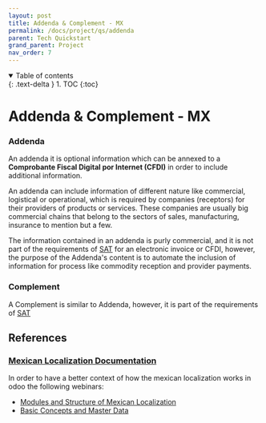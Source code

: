 ```yaml
---
layout: post
title: Addenda & Complement - MX
permalink: /docs/project/qs/addenda
parent: Tech Quickstart
grand_parent: Project
nav_order: 7
---
```


<details open markdown="block">
  <summary>
    Table of contents
  </summary>
  {: .text-delta }
1. TOC
{:toc}
</details>

# Addenda & Complement - MX

### Addenda
An addenda it is optional information which can be annexed to a **Comprobante Fiscal Digital por Internet (CFDI)** in order to include additional information.

An addenda can include information of different nature like commercial, logistical or operational, which is required by companies (receptors) for their providers of products or services. These companies are usually big commercial chains that belong to the sectors of sales, manufacturing, insurance to mention but a few.

The information contained in an addenda is purly commercial, and it is not part of the requirements of [SAT](https://conecta.tec.mx/es/noticias/nacional/emprendedores/que-es-el-sat) for an electronic invoice or CFDI, however, the purpose of the Addenda's content is to automate the inclusion of information for process like commodity reception and provider payments.

### Complement
A Complement is similar to Addenda, however, it is part of the requirements of [SAT](https://conecta.tec.mx/es/noticias/nacional/emprendedores/que-es-el-sat)

## References

### [Mexican Localization Documentation](https://www.odoo.com/documentation/16.0/applications/finance/fiscal_localizations/mexico.html)

In order to have a better context of how the mexican localization works in odoo the following webinars:

- [Modules and Structure of Mexican Localization](https://www.youtube.com/watch?v=jG1v8eC7j3Y&list=PL1-aSABtP6ACcwRzy_cdx-avDoNfSvooD&index=2&ab_channel=Odoo)
- [Basic Concepts and Master Data](https://www.youtube.com/watch?v=XQ8ywSsZwb8&list=PL1-aSABtP6ACcwRzy_cdx-avDoNfSvooD&index=3&ab_channel=Odoo)
